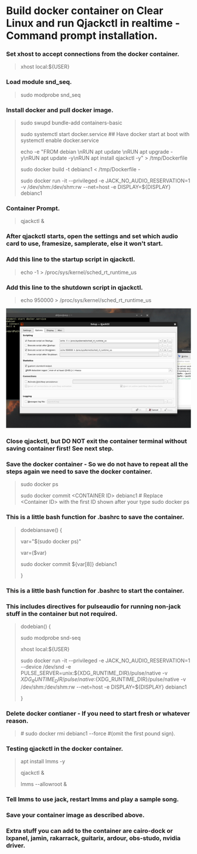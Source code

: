 # Build docker container on Clear Linux and run Qjackctl in realtime - Command prompt installation.

### Set xhost to accept connections from the docker container.
> xhost local:${USER}

### Load module snd_seq.
>sudo modprobe snd_seq 

### Install docker and pull docker image. 

>sudo swupd bundle-add containers-basic
>
>sudo systemctl start docker.service ## Have docker start at boot with systemctl enable docker.service
>
>echo -e "FROM debian \\nRUN apt update \\nRUN apt upgrade -y\\nRUN apt update -y\\nRUN apt install qjackctl -y" > /tmp/Dockerfile
>
>sudo docker build -t debianc1 < /tmp/Dockerfile -
>
>sudo docker run -it --privileged  -e JACK_NO_AUDIO_RESERVATION=1 -v /dev/shm:/dev/shm:rw --net=host -e DISPLAY=${DISPLAY} debianc1

### Container Prompt.
>qjackctl &

### After qjackctl starts, open the settings and set which audio card to use, framesize, samplerate, else it won't start.
### Add this line to the startup script in qjackctl. 
>echo -1 > /proc/sys/kernel/sched_rt_runtime_us
### Add this line to the shutdown script in qjackctl. 
>echo 950000 > /proc/sys/kernel/sched_rt_runtime_us

![Eample](./images/shot-2022-05-04_10-45-01.jpg)



### Close qjackctl, but DO NOT exit the container terminal without saving container first! See next step.

### Save the docker container - So we do not have to repeat all the steps again we need to save the docker container.
>sudo docker ps
>
>sudo docker commit \<CONTAINER ID\> debianc1 # Replace \<Container ID\> with the first ID shown after your type sudo docker ps


### This is a little bash function for .bashrc to save the container.
>dodebiansave() {
>
>var="$(sudo docker ps)"
>
>var=($var)
>
>sudo docker commit ${var[8]} debianc1
>
>}

### This is a little bash function for .bashrc to start the container. 
### This includes directives for pulseaudio for running non-jack stuff in the container but not required.
>dodebian() {
>
>sudo modprobe snd-seq
>
>xhost local:${USER}
>
>sudo docker run -it --privileged -e JACK_NO_AUDIO_RESERVATION=1  --device /dev/snd -e PULSE_SERVER=unix:${XDG_RUNTIME_DIR}/pulse/native -v ${XDG_RUNTIME_DIR}/pulse/native:${XDG_RUNTIME_DIR}/pulse/native -v /dev/shm:/dev/shm:rw --net=host -e DISPLAY=${DISPLAY} debianc1
>
>}


### Delete docker contianer - If you need to start fresh or whatever reason.
> \# sudo docker rmi debianc1 --force  \#(omit the first pound sign).


### Testing qjackctl in the docker container.
>apt install lmms -y
>
>qjackctl &
>
>lmms --allowroot &
### Tell lmms to use jack, restart lmms and play a sample song.
### Save your container image as described above.

### Extra stuff you can add to the container are cairo-dock or lxpanel, jamin, rakarrack, guitarix, ardour, obs-studo, nvidia driver.





